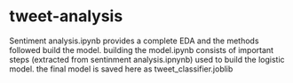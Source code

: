 # tweet-analysis
Sentiment analysis.ipynb provides a complete EDA and the methods followed build the model.
building the model.ipynb consists of important steps (extracted from sentinment analysis.ipnynb) used to build the logistic model. the final model is saved
here as tweet_classifier.joblib 
